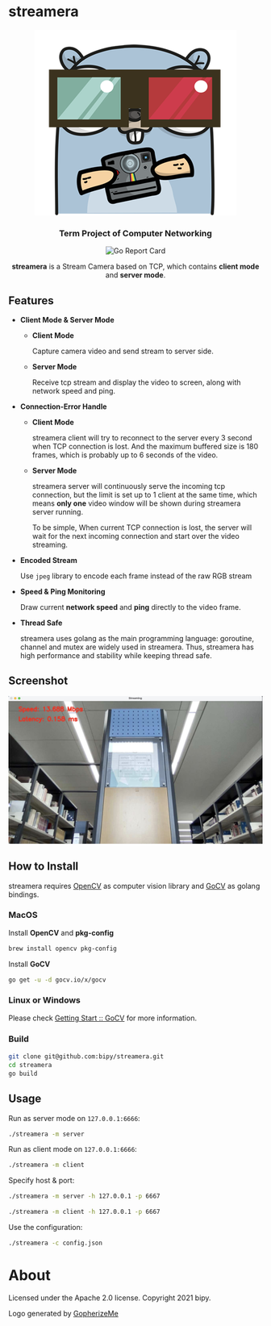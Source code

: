 # streamera

<p align="center">

<img src="assets/logo.png"/>

<h3 align="center">Term Project of Computer Networking</h3>

<div align="center">

![Go Report Card](https://goreportcard.com/badge/github.com/bipy/streamera)

**streamera** is a Stream Camera based on TCP, which contains **client mode** and **server mode**.

</div></p>

## Features

- **Client Mode & Server Mode**

    - **Client Mode**

        Capture camera video and send stream to server side.

    - **Server Mode** 

        Receive tcp stream and display the video to screen, along with network speed and ping.

- **Connection-Error Handle**

    - **Client Mode**

        streamera client will try to reconnect to the server every 3 second when TCP connection is lost. And the maximum buffered size is 180 frames, which is probably up to 6 seconds of the video.

    - **Server Mode**

        streamera server will continuously serve the incoming tcp connection, but the limit is set up to 1 client at the same time, which means **only one** video window will be shown during streamera server running. 

        To be simple, When current TCP connection is lost, the server will wait for the next  incoming connection and start over the video streaming.

- **Encoded Stream**

    Use `jpeg` library to encode each frame instead of the raw RGB stream

- **Speed & Ping Monitoring**

    Draw current **network speed** and **ping** directly to the video frame.

- **Thread Safe**

    streamera uses golang as the main programming language: goroutine, channel and mutex are widely used in streamera. Thus, streamera has high performance and stability while keeping thread safe.

## Screenshot

![](assets/screenshot.jpg)

## How to Install

streamera requires [OpenCV](https://opencv.org/) as computer vision library and [GoCV](https://github.com/hybridgroup/gocv) as golang bindings.

### MacOS

Install **OpenCV** and **pkg-config**

```bash
brew install opencv pkg-config
```

Install **GoCV**

```bash
go get -u -d gocv.io/x/gocv
```

### Linux or Windows

Please check [Getting Start :: GoCV](https://gocv.io/getting-started/) for more information.

### Build

```bash
git clone git@github.com:bipy/streamera.git
cd streamera
go build
```

## Usage

Run as server mode on `127.0.0.1:6666`:

```bash
./streamera -m server
```

Run as client mode on `127.0.0.1:6666`:

```bash
./streamera -m client
```

Specify host & port:

```bash
./streamera -m server -h 127.0.0.1 -p 6667
```

```bash
./streamera -m client -h 127.0.0.1 -p 6667
```

Use the configuration:

```bash
./streamera -c config.json
```



# About

Licensed under the Apache 2.0 license. Copyright 2021 bipy.

Logo generated by [GopherizeMe](https://gopherize.me/)

